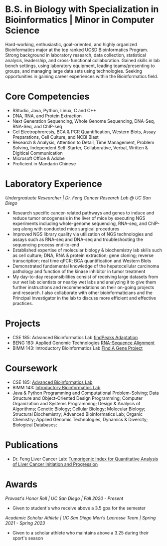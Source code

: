 # B.S. in Biology with Specialization in Bioinformatics | Minor in Computer Science
Hard-working, enthusiastic, goal-oriented, and highly organized Bioinformatics major at the top ranked UCSD Bioinformatics Program. Strong background in laboratory research, data collection, statistical analysis, leadership, and cross-functional collaboration. Gained skills in lab bench settings, using laboratory equipment, leading teams/presenting to groups, and managing large data sets using technologies. Seeking opportunities in gaining career experiences within the Bioinformatics field.

# Core Competencies
- RStudio, Java, Python, Linux, C and C++
- DNA, RNA, and Protein Extraction
- Next Generation Sequencing, Whole Genome Sequencing, DNA-Seq, RNA-Seq, and ChIP-seq
- Gel Electrophroresis, BCA & PCR Quantification, Western Blots, Assay Preparations, Cell Culture, and NCBI Blast
- Research & Analysis, Attention to Detail, Time Management, Problem Solving, Independent Self-Starter, Collaborative, Verbal, Written & Digitical Communication
- Microsoft Office & Adobe
- Proficient in Mandarin Chinese
  
# Laboratory Experience
*Undergraduate Researcher | Dr. Feng Cancer Research Lab @ UC San Diego*
- Research specific cancer-related pathways and genes to induce and reduce tumor oncogenesis in the liver of mice by
executing NGS experiments including whole-genome sequencing, RNA-seq, and ChIP-seq along with conducted mice
surgical procedures
- Improved NGS library quality via utilization of NGS technologies and assays such as RNA-seq and DNA-seq and
troubleshooting the sequencing process end-to-end
- Established expertise of molecular biology & biochemistry lab skills such as cell culture; DNA, RNA & protein extraction; gene
cloning; reverse transcription; real time qPCR; BCA quantification and Western Blots
- Demonstrated fundamental knowledge of the hepatocellular carcinoma pathology and function of the kinase inhibitor in tumor
 treatment
- My day-to-day responsibilities consist of receiving large datasets from our wet lab scientists or nearby wet labs and analyzing it to give them further instructions and recommendations on their on-going projects and research. I also collaborate with other bioinformaticians and the Principal Investigator in the lab to discuss more efficient and effective practices.
  
# Projects
- CSE 185: Advanced Bioinformatics Lab [findPeaks Adaptation](https://github.com/g1cole/CSE185)
- BENG 183: Applied Genomic Technologies [RNA-Sequence Alignment](https://github.com/g1cole/beng183)
- BIMM 143: Introductory Bioinformatics Lab [Find A Gene Project](https://github.com/g1cole/bimm143/blob/main/Find%20A%20Gene%20Project%20Website.pdf)

# Coursework
- CSE 185: [Advanced Bioinformatics Lab](https://g1cole.github.io/CSE185_Lab/)
- BIMM 143: [Introductory Bioinformatics Lab](https://g1cole.github.io/bimm143/)
- Java & Python Programming and Computational Problem-Solving; Data Structure and Object-Oriented Design Programming; Computer Organization and Systems Programming; Design & Analysis of Algorithms; Genetic Biology; Cellular Biology; Molecular Biology; Structural Biochemistry; Advanced Bioinformatics Lab; Organic Chemistry; Applied Genomic Technologies, Dynamics & Diversity; Biological Databases;

# Publications
- Dr. Feng Liver Cancer Lab: [Tumorigenic Index for Quantitative Analysis of Liver Cancer Initiation and Progression](https://pubmed.ncbi.nlm.nih.gov/31843886/)

# Awards
*Provost's Honor Roll | UC San Diego | Fall 2020 - Present*
- Given to student's who receive above a 3.5 gpa for the semester
  
*Academic Scholar Athlete | UC San Diego Men's Lacrosse Team | Spring 2021 - Spring 2023*
- Given to a scholar athlete who maintains above a 3.25 during their sport's season
